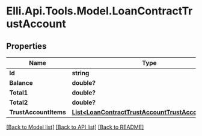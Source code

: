 # Elli.Api.Tools.Model.LoanContractTrustAccount
## Properties

Name | Type | Description | Notes
------------ | ------------- | ------------- | -------------
**Id** | **string** |  | [optional] 
**Balance** | **double?** |  | [optional] 
**Total1** | **double?** |  | [optional] 
**Total2** | **double?** |  | [optional] 
**TrustAccountItems** | [**List&lt;LoanContractTrustAccountTrustAccountItems&gt;**](LoanContractTrustAccountTrustAccountItems.md) |  | [optional] 

[[Back to Model list]](../README.md#documentation-for-models) [[Back to API list]](../README.md#documentation-for-api-endpoints) [[Back to README]](../README.md)

